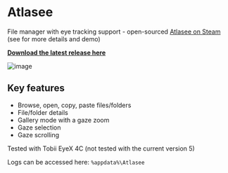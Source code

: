 # Atlasee
File manager with eye tracking support - open-sourced [Atlasee on Steam](https://store.steampowered.com/app/1052330/Atlasee/) (see for more details and demo)

[**Download the latest release here**](https://github.com/martinchrzan/ColorPicker/releases/latest)

![image](https://user-images.githubusercontent.com/11967522/226943004-9318e3db-dc48-4fc7-a312-4a4043be77af.png)

## Key features
- Browse, open, copy, paste files/folders
- File/folder details
- Gallery mode with a gaze zoom
- Gaze selection
- Gaze scrolling

Tested with Tobii EyeX 4C (not tested with the current version 5) 


Logs can be accessed here:
`%appdata%\Atlasee`
